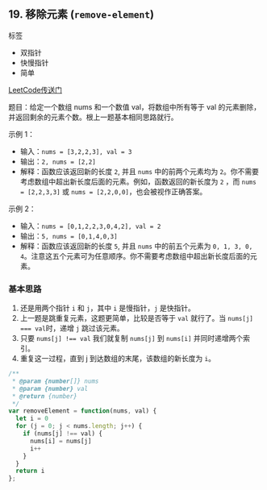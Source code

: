 ## 19. 移除元素 (`remove-element`)

标签
* 双指针
* 快慢指针
* 简单

[LeetCode传送门](https://leetcode-cn.com/problems/remove-element/)

题目：给定一个数组 nums 和一个数值 val，将数组中所有等于 val 的元素删除，并返回剩余的元素个数。根上一题基本相同思路就行。

示例 1：
* 输入：`nums = [3,2,2,3], val = 3`
* 输出：`2, nums = [2,2]`
* 解释：函数应该返回新的长度 `2`, 并且 `nums` 中的前两个元素均为 `2`。你不需要考虑数组中超出新长度后面的元素。例如，函数返回的新长度为 `2` ，而 `nums = [2,2,3,3]` 或 `nums = [2,2,0,0]`，也会被视作正确答案。

示例 2：
* 输入：`nums = [0,1,2,2,3,0,4,2], val = 2`
* 输出：`5, nums = [0,1,4,0,3]`
* 解释：函数应该返回新的长度 `5`, 并且 `nums` 中的前五个元素为 `0, 1, 3, 0, 4`。注意这五个元素可为任意顺序。你不需要考虑数组中超出新长度后面的元素。

### 基本思路

1. 还是用两个指针 `i` 和 `j`，其中 `i` 是慢指针，`j` 是快指针。
2. 上一题是跳重复元素，这题更简单，比较是否等于 `val` 就行了。当 `nums[j] === val`时，递增 `j` 跳过该元素。
3. 只要 `nums[j] !== val` 我们就复制 `nums[j]` 到 `nums[i]` 并同时递增两个索引。
4. 重复这一过程，直到 j 到达数组的末尾，该数组的新长度为 `i`。

```JavaScript
/**
 * @param {number[]} nums
 * @param {number} val
 * @return {number}
 */
var removeElement = function(nums, val) {
  let i = 0
  for (j = 0; j < nums.length; j++) {
    if (nums[j] !== val) {
      nums[i] = nums[j]
      i++
    }
  }
  return i
};
```